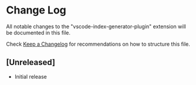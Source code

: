 # Change Log

All notable changes to the "vscode-index-generator-plugin" extension will be documented in this file.

Check [Keep a Changelog](http://keepachangelog.com/) for recommendations on how to structure this file.

## [Unreleased]

- Initial release
